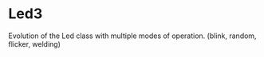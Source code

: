 # Led3
Evolution of the Led class with multiple modes of operation. (blink, random, flicker, welding)
